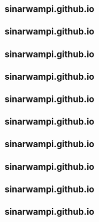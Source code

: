 # sinarwampi.github.io
# sinarwampi.github.io
# sinarwampi.github.io
# sinarwampi.github.io
# sinarwampi.github.io
# sinarwampi.github.io
# sinarwampi.github.io
# sinarwampi.github.io
# sinarwampi.github.io
# sinarwampi.github.io
